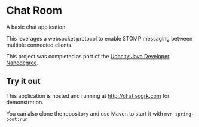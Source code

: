 # Chat Room
A basic chat application.

This leverages a websocket protocol to enable STOMP messaging between multiple
connected clients.

This project was completed as part of the [Udacity Java Developer Nanodegree](https://s3-us-west-2.amazonaws.com/udacity-printer/production/syllabus/syllabus-nd035-default-en-us.pdf).

## Try it out
This application is hosted and running at http://chat.scgrk.com for demonstration.

You can also clone the repository and use Maven to start it with
`mvn spring-boot:run`
